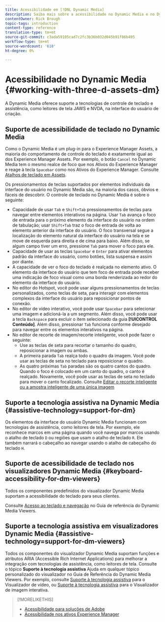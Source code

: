 ```yaml
---
title: Acessibilidade em [!DNL Dynamic Media]
description: Saiba mais sobre a acessibilidade no Dynamic Media e no Dynamic Media Viewers.
contentOwner: Rick Brough
topic-tags: introduction
content-type: reference
translation-type: tm+mt
source-git-commit: c3ada59105cad7c2fc3b36b032d045b91f86b495
workflow-type: tm+mt
source-wordcount: '618'
ht-degree: 0%

---
```



# Acessibilidade no Dynamic Media {#working-with-three-d-assets-dm}

A Dynamic Media oferece suporte a tecnologias de controle de teclado e assistência, como leitores de tela JAWS e NVDA, na interface do usuário de criação.

## Suporte de acessibilidade de teclado no Dynamic Media

Como o Dynamic Media é um plug-in para o Experience Manager Assets, a maioria do comportamento de controle do teclado é exatamente igual ao dos Experience Manager Assets. Por exemplo, o botão `Cancel` no Dynamic Media tem o mesmo realce de foco que nos Ativos do Experience Manager e reage à tecla `Spacebar` como nos Ativos do Experience Manager. Consulte [Atalhos de teclado em Assets](/help/assets/accessibility.md#keyboard-shortcuts).

Os pressionamentos de teclas suportados por elementos individuais da interface do usuário no Dynamic Media são, na maioria dos casos, óbvios e fáceis de descobrir. O controle de teclado no Dynamic Media é sobre o seguinte:

* Capacidade de usar `Tab` e `Shift+Tab` pressionamentos de teclas para navegar entre elementos interativos na página.
Usar `Tab` avança o foco de entrada para o próximo elemento da interface do usuário na ordem de tabulação; usar `Shift+Tab` traz o foco de entrada de volta ao elemento anterior da interface do usuário.
O foco transversal segue a localização do elemento natural da interface do usuário na tela e se move de esquerda para direita e de cima para baixo. Além disso, se algum campo tiver um erro, pressione `Tab` para mover o foco para ele.
* Capacidade de usar as teclas `Spacebar` e `Enter` para ativar elementos padrão da interface do usuário, como botões, lista suspensa e assim por diante.
* A capacidade de ver o foco do teclado é realçada no elemento ativo. O elemento da interface do usuário que tem foco de entrada pode receber uma indicação de foco visual como uma borda renderizada ao redor do elemento da interface do usuário.
* No editor do Hotspot, você pode usar alguns pressionamentos de teclas personalizados, como teclas de seta, para interagir com elementos complexos da interface do usuário para reposicionar pontos de conexão.
* No editor de vídeo interativo, você pode usar `Spacebar` para selecionar uma imagem e adicioná-la a um segmento. Além disso, você pode usar a tecla `Backspace` para excluir o item selecionado da guia **[!UICONTROL Conteúdo]**. Além disso, pressionar `Tab` funciona conforme desejado para navegar entre os elementos interativos na página.
* No editor de recorte de imagem/recorte inteligente, você pode fazer o seguinte:
   * Use as teclas de seta para recortar o tamanho do quadro, reposicionar a imagem ou ambas.
   * A primeira parada `Tab` realça todo o quadro da imagem. Você pode usar as teclas de seta no teclado para reposicionar o quadro.
   * As quatro próximas `Tab` paradas são os quatro cantos do quadro. Quando o foco é colocado em um canto do quadro, o canto é realçado. Novamente, você pode usar as teclas de seta no teclado para mover o canto focalizado.
Consulte [Editar o recorte inteligente ou a amostra inteligente de uma única imagem](/help/assets/dynamic-media/image-profiles.md#editing-the-smart-crop-or-smart-swatch-of-a-single-image)

<!-- Keyboarding is the same because Dynamic Media is using the same UI library (Coral 3 (AEM 6.5) or Coral Spectrum (in Skyline)) as entire AEM Assets.  -->

<!-- In the Hotspot editor, Dynamic Media lets you use arrow keys to control the position of a hot spot. See [Carousel Banners](/help/assets/dynamic-media/carousel-banners.md##adding-hotspots-or-image-maps-to-an-image-banner) or [Interactive Images](/help/assets/dynamic-media/interactive-images.md#adding-hotspots-to-an-image-banner)  -->

<!-- I think we should definitely mention this in the DM-specific area of documentation for keyboard support. -->

<!-- I would not get into much of details of specific keyboard support logic of these editors. One of the reasons - chances are that accessibility support will receive Phase2-like attention, with more holistic approach. -->

## Suporte a tecnologia assistiva na Dynamic Media {#assistive-technology=support-for-dm}

Os elementos da interface do usuário Dynamic Media funcionam com tecnologias de assistência, como leitores de tela. Por exemplo, ele reconhece marcos em uma página quando você navega por marcos usando o atalho de teclado `D` ou regiões que usam o atalho de teclado `R`. Ele também narrará o cabeçalho ao navegar usando o atalho de cabeçalho do teclado `H`.

## Suporte de acessibilidade de teclado nos visualizadores Dynamic Media {#keyboard-accessibility-for-dm-viewers}

Todos os componentes predefinidos do visualizador Dynamic Media suportam a acessibilidade do teclado para seus clientes.

Consulte [Acesso ao teclado e navegação](https://experienceleague.adobe.com/docs/dynamic-media-developer-resources/library/c-keyboard-accessibility.html) no Guia de referência do Dynamic Media Viewers.

## Suporte a tecnologia assistiva em visualizadores Dynamic Media {#assistive-technology=support-for-dm-viewers}

Todos os componentes do visualizador Dynamic Media suportam funções e atributos ARIA (Accessible Rich Internet Applications) para melhorar a integração com tecnologias de assistência, como leitores de tela.
Consulte o tópico **Suporte à tecnologia assistiva** Ajuda em qualquer tópico personalizado do visualizador no Guia de Referência do Dynamic Media Viewers. Por exemplo, consulte [Suporte à tecnologia assistiva](https://experienceleague.adobe.com/docs/dynamic-media-developer-resources/library/viewers-aem-assets-dmc/video/r-html5-video-viewer-20-assistive.html) para o Visualizador de vídeo, ou [Suporte à tecnologia assistiva](https://experienceleague.adobe.com/docs/dynamic-media-developer-resources/library/viewers-for-aem-assets-only/interactive-images/c-html5-aem-interactive-image-assistive.html?lang=en#viewers-for-aem-assets-only) para o Visualizador de imagem interativa.

>[!MORELIKETHIS]
>
>* [Acessibilidade para soluções de Adobe](https://www.adobe.com/accessibility.html)
>* [Acessibilidade nos ativos Experience Manager](/help/assets/dynamic-media/accessibility-dm.md)

